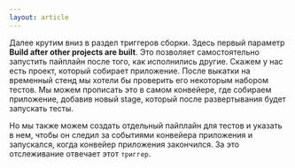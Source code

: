 ```yaml
---
layout: article
---
```

Далее крутим вниз в раздел триггеров сборки. Здесь первый параметр **Build after other projects are built**. Это позволяет самостоятельно запустить пайплайн после того, как исполнились другие. Скажем у нас есть проект, который собирает приложение. После выкатки на временный стенд мы хотели бы проверить его некоторым набором тестов. Мы можем прописать это в самом конвейере, где собираем приложение, добавив новый stage, который после развертывания будет запускать тесты. 

Но мы также можем создать отдельный пайплайн для тестов и указать в нем, чтобы он следил за событиями конвейера приложения и запускался, когда конвейер приложения закончился. За это отслеживание отвечает этот `триггер`.
